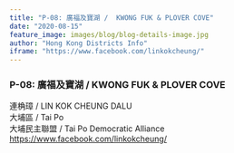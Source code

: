 ```yaml
---
title: "P-08: 廣福及寶湖 /  KWONG FUK & PLOVER COVE"
date: "2020-08-15"
feature_image: images/blog/blog-details-image.jpg
author: "Hong Kong Districts Info"
iframe: "https://www.facebook.com/linkokcheung/"
---
```


### P-08: 廣福及寶湖 /  KWONG FUK & PLOVER COVE  
連桷璋 /  LIN KOK CHEUNG DALU  
大埔區 / Tai Po  
大埔民主聯盟 /  Tai Po Democratic Alliance  
https://www.facebook.com/linkokcheung/
